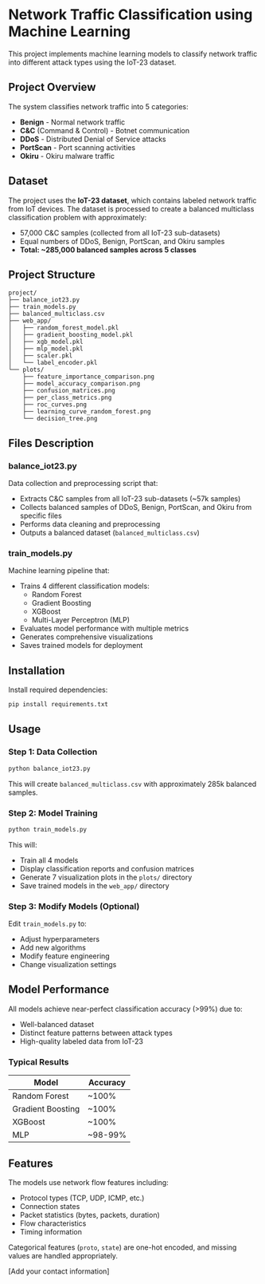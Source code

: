 # Network Traffic Classification using Machine Learning

This project implements machine learning models to classify network traffic into different attack types using the IoT-23 dataset.

## Project Overview

The system classifies network traffic into 5 categories:

- **Benign** - Normal network traffic
- **C&C** (Command & Control) - Botnet communication
- **DDoS** - Distributed Denial of Service attacks
- **PortScan** - Port scanning activities
- **Okiru** - Okiru malware traffic

## Dataset

The project uses the **IoT-23 dataset**, which contains labeled network traffic from IoT devices. The dataset is processed to create a balanced multiclass classification problem with approximately:

- 57,000 C&C samples (collected from all IoT-23 sub-datasets)
- Equal numbers of DDoS, Benign, PortScan, and Okiru samples
- **Total: ~285,000 balanced samples across 5 classes**

## Project Structure

```
project/
├── balance_iot23.py
├── train_models.py
├── balanced_multiclass.csv
├── web_app/
│   ├── random_forest_model.pkl
│   ├── gradient_boosting_model.pkl
│   ├── xgb_model.pkl
│   ├── mlp_model.pkl
│   ├── scaler.pkl
│   └── label_encoder.pkl
└── plots/
    ├── feature_importance_comparison.png
    ├── model_accuracy_comparison.png
    ├── confusion_matrices.png
    ├── per_class_metrics.png
    ├── roc_curves.png
    ├── learning_curve_random_forest.png
    └── decision_tree.png
```

## Files Description

### balance_iot23.py

Data collection and preprocessing script that:

- Extracts C&C samples from all IoT-23 sub-datasets (~57k samples)
- Collects balanced samples of DDoS, Benign, PortScan, and Okiru from specific files
- Performs data cleaning and preprocessing
- Outputs a balanced dataset (`balanced_multiclass.csv`)

### train_models.py

Machine learning pipeline that:

- Trains 4 different classification models:
  - Random Forest
  - Gradient Boosting
  - XGBoost
  - Multi-Layer Perceptron (MLP)
- Evaluates model performance with multiple metrics
- Generates comprehensive visualizations
- Saves trained models for deployment

## Installation

Install required dependencies:

```bash
pip install requirements.txt
```

## Usage

### Step 1: Data Collection

```bash
python balance_iot23.py
```

This will create `balanced_multiclass.csv` with approximately 285k balanced samples.

### Step 2: Model Training

```bash
python train_models.py
```

This will:

- Train all 4 models
- Display classification reports and confusion matrices
- Generate 7 visualization plots in the `plots/` directory
- Save trained models in the `web_app/` directory

### Step 3: Modify Models (Optional)

Edit `train_models.py` to:

- Adjust hyperparameters
- Add new algorithms
- Modify feature engineering
- Change visualization settings

## Model Performance

All models achieve near-perfect classification accuracy (>99%) due to:

- Well-balanced dataset
- Distinct feature patterns between attack types
- High-quality labeled data from IoT-23

### Typical Results

| Model | Accuracy |
|-------|----------|
| Random Forest | ~100% |
| Gradient Boosting | ~100% |
| XGBoost | ~100% |
| MLP | ~98-99% |

## Features

The models use network flow features including:

- Protocol types (TCP, UDP, ICMP, etc.)
- Connection states
- Packet statistics (bytes, packets, duration)
- Flow characteristics
- Timing information

Categorical features (`proto`, `state`) are one-hot encoded, and missing values are handled appropriately.


[Add your contact information]
